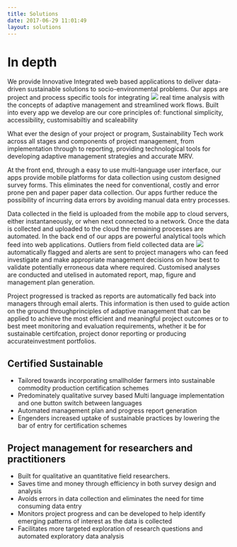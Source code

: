 ```yaml
---
title: Solutions
date: 2017-06-29 11:01:49
layout: solutions
---
```


# In depth

We provide Innovative Integrated web based applications to deliver data-driven sustainable solutions to socio-environmental problems. Our apps are project and process specific tools for integrating <img src="/images/palm-1464662_1920.jpg" class="offset-right"> real time analysis with the concepts of adaptive management and streamlined work flows. Built into every app we develop are our core principles of: functional simplicity, accessibility, customisabiltiy and scaleability

What ever the design of your project or program, Sustainability Tech work across all stages and components of project management, from implementation through to reporting, providing technological tools for developing adaptive management strategies and accurate MRV.

At the front end, through a easy to use multi-language user interface, our apps provide mobile platforms for data collection using custom designed survey forms. This eliminates the need for conventional, costly and error prone pen and paper paper data collection. Our apps further reduce the possibility of incurring data errors by avoiding manual data entry processes.

Data collected in the field is uploaded from the mobile app to cloud servers, either instantaneously, or when next connected to a network.
Once the data is collected and uploaded to the cloud the remaining processes are automated. In the back end of our apps are powerful analytical tools which feed into web applications. Outliers from field collected data are <img src="/images/download.jpg" class="offset-left">
automatically flagged and alerts are sent to project managers who can feed investigate and make appropriate management decisions on how best to validate potentially erroneous data where required. Customised analyses are conducted and utelised in automated report, map, figure and management plan generation.

Project progressed is tracked as reports are automatically fed back into managers through email alerts.  This information is then used to guide action on the ground throughprinciples of adaptive management that can be applied to achieve the most efficient and meaningful project outcomes or to best meet monitoring and evaluation requirements, whether it be for sustainable certifcation, project donor reporting or producing accurateinvestment portfolios.

## Certified Sustainable

- Tailored towards incorporating smallholder farmers into sustainable commodity production certification schemes
- Predominately qualitative survey based Multi language implementation and one button switch between languages
- Automated management plan and progress report generation
- Engenders increased uptake of sustainable practices by lowering the bar of entry for certification schemes

## Project management for researchers and practitioners

- Built for qualitative an quantitative field researchers.
- Saves time and money through efficiency in both survey design and analysis
- Avoids errors in data collection and eliminates the need for time consuming data entry
- Monitors project progress and can be developed to help identify emerging patterns of interest as the data is collected
- Facilitates more targeted exploration of research questions and automated exploratory data analysis
